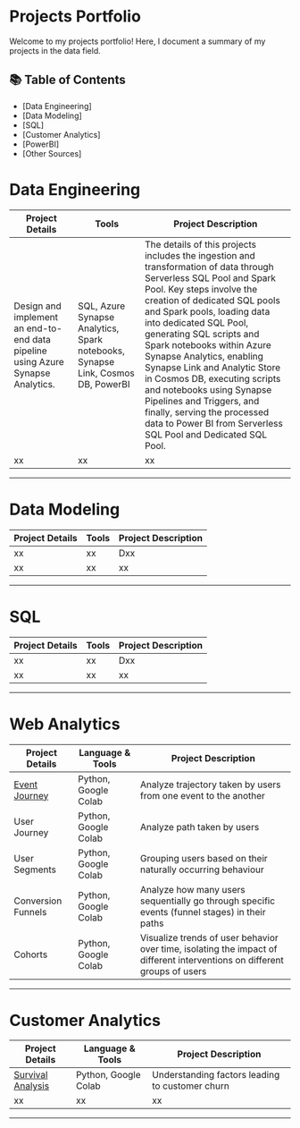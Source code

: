 # Projects Portfolio

Welcome to my projects portfolio! Here, I document a summary of my projects in the data field. 

## 📚 Table of Contents
- [Data Engineering]
- [Data Modeling]
- [SQL]
- [Customer Analytics]
- [PowerBI]
- [Other Sources]

# Data Engineering

| Project Details | Tools | Project Description | 
|---|---|---|
|Design and implement an end-to-end data pipeline using Azure Synapse Analytics. | SQL, Azure Synapse Analytics, Spark notebooks, Synapse Link, Cosmos DB, PowerBI | The details of this projects includes the ingestion and transformation of data through Serverless SQL Pool and Spark Pool. Key steps involve the creation of dedicated SQL pools and Spark pools, loading data into dedicated SQL Pool, generating SQL scripts and Spark notebooks within Azure Synapse Analytics, enabling Synapse Link and Analytic Store in Cosmos DB, executing scripts and notebooks using Synapse Pipelines and Triggers, and finally, serving the processed data to Power BI from Serverless SQL Pool and Dedicated SQL Pool. |
| xx | xx | xx |

***

# Data Modeling

| Project Details | Tools | Project Description | 
|---|---|---|
| xx | xx | Dxx |
| xx | xx | xx |

***

# SQL

| Project Details | Tools | Project Description | 
|---|---|---|
| xx | xx | Dxx |
| xx | xx | xx |

***
# Web Analytics

| Project Details | Language & Tools | Project Description | 
|---|---|---|
| [Event Journey](https://github.com/de-analytics-01/web_analytics/blob/main/1_customer_journey.ipynb) | Python, Google Colab | Analyze trajectory taken by users from one event to the another |
| User Journey | Python, Google Colab | Analyze path taken by users |
| User Segments | Python, Google Colab | Grouping users based on their naturally occurring behaviour |
| Conversion Funnels | Python, Google Colab | Analyze how many users sequentially go through specific events (funnel stages) in their paths |
| Cohorts | Python, Google Colab | Visualize trends of user behavior over time, isolating the impact of different interventions on different groups of users |


***
# Customer Analytics

| Project Details | Language & Tools | Project Description | 
|---|---|---|
| [Survival Analysis](https://github.com/de-analytics-01/customer_analytics/tree/main/survival_analysis) | Python, Google Colab | Understanding factors leading to customer churn  |
| xx | xx | xx |

***
